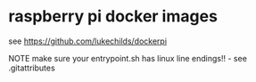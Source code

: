 # raspberry pi docker images

see https://github.com/lukechilds/dockerpi

NOTE make sure your entrypoint.sh has linux line endings!!  - see .gitattributes




